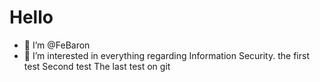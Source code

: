 # Hello

- 👋 I’m @FeBaron
- 👀 I’m interested in everything regarding Information Security.
the first test
Second test
The last test on git
<!---
FeBaron/FeBaron is a ✨ special ✨ repository because its `README.md` (this file) appears on your GitHub profile.
You can click the Preview link to take a look at your changes.
--->
